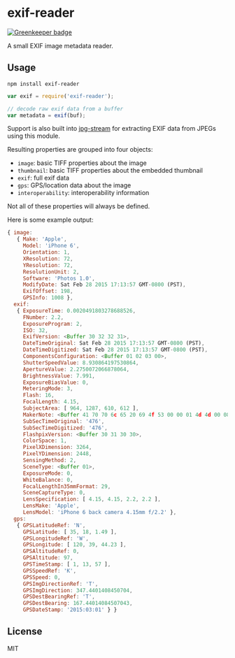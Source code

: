 # exif-reader

[![Greenkeeper badge](https://badges.greenkeeper.io/blakeembrey/exif-reader.svg)](https://greenkeeper.io/)

A small EXIF image metadata reader.

## Usage

    npm install exif-reader


```javascript
var exif = require('exif-reader');

// decode raw exif data from a buffer
var metadata = exif(buf);
```

Support is also built into [jpg-stream](https://github.com/devongovett/jpg-stream) for extracting EXIF data from JPEGs using this module.

Resulting properties are grouped into four objects:

* `image`: basic TIFF properties about the image
* `thumbnail`: basic TIFF properties about the embedded thumbnail
* `exif`: full exif data
* `gps`: GPS/location data about the image
* `interoperability`: interoperability information

Not all of these properties will always be defined.

Here is some example output:

```javascript
{ image: 
   { Make: 'Apple',
     Model: 'iPhone 6',
     Orientation: 1,
     XResolution: 72,
     YResolution: 72,
     ResolutionUnit: 2,
     Software: 'Photos 1.0',
     ModifyDate: Sat Feb 28 2015 17:13:57 GMT-0800 (PST),
     ExifOffset: 198,
     GPSInfo: 1008 },
  exif: 
   { ExposureTime: 0.0020491803278688526,
     FNumber: 2.2,
     ExposureProgram: 2,
     ISO: 32,
     ExifVersion: <Buffer 30 32 32 31>,
     DateTimeOriginal: Sat Feb 28 2015 17:13:57 GMT-0800 (PST),
     DateTimeDigitized: Sat Feb 28 2015 17:13:57 GMT-0800 (PST),
     ComponentsConfiguration: <Buffer 01 02 03 00>,
     ShutterSpeedValue: 8.930864197530864,
     ApertureValue: 2.2750072066878064,
     BrightnessValue: 7.991,
     ExposureBiasValue: 0,
     MeteringMode: 3,
     Flash: 16,
     FocalLength: 4.15,
     SubjectArea: [ 964, 1287, 610, 612 ],
     MakerNote: <Buffer 41 70 70 6c 65 20 69 4f 53 00 00 01 4d 4d 00 08 00 ...>,
     SubSecTimeOriginal: '476',
     SubSecTimeDigitized: '476',
     FlashpixVersion: <Buffer 30 31 30 30>,
     ColorSpace: 1,
     PixelXDimension: 3264,
     PixelYDimension: 2448,
     SensingMethod: 2,
     SceneType: <Buffer 01>,
     ExposureMode: 0,
     WhiteBalance: 0,
     FocalLengthIn35mmFormat: 29,
     SceneCaptureType: 0,
     LensSpecification: [ 4.15, 4.15, 2.2, 2.2 ],
     LensMake: 'Apple',
     LensModel: 'iPhone 6 back camera 4.15mm f/2.2' },
  gps: 
   { GPSLatitudeRef: 'N',
     GPSLatitude: [ 35, 18, 1.49 ],
     GPSLongitudeRef: 'W',
     GPSLongitude: [ 120, 39, 44.23 ],
     GPSAltitudeRef: 0,
     GPSAltitude: 97,
     GPSTimeStamp: [ 1, 13, 57 ],
     GPSSpeedRef: 'K',
     GPSSpeed: 0,
     GPSImgDirectionRef: 'T',
     GPSImgDirection: 347.4401408450704,
     GPSDestBearingRef: 'T',
     GPSDestBearing: 167.44014084507043,
     GPSDateStamp: '2015:03:01' } }
```

## License

MIT
